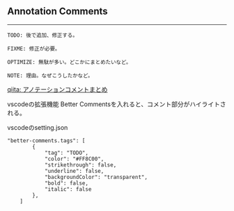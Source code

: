 ## Annotation Comments
---

```
TODO: 後で追加、修正する。
```
```
FIXME: 修正が必要。
```
```
OPTIMIZE: 無駄が多い。どこかにまとめたいなど。
```
```
NOTE: 理由。なぜこうしたかなど。
```
[qiita: アノテーションコメントまとめ](https://qiita.com/taka-kawa/items/673716d77795c937d422)

vscodeの拡張機能 Better Commentsを入れると、コメント部分がハイライトされる。

vscodeのsetting.json
```
"better-comments.tags": [
        {
            "tag": "TODO",
            "color": "#FF8C00",
            "strikethrough": false,
            "underline": false,
            "backgroundColor": "transparent",
            "bold": false,
            "italic": false
        },
    ]
```
